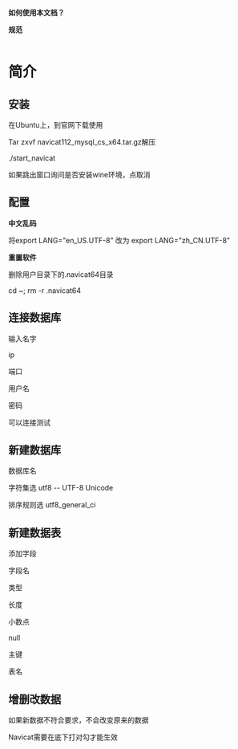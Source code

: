 **如何使用本文档？**



**规范**

```

```





# 简介





## 安装

在Ubuntu上，到官网下载使用

Tar zxvf navicat112_mysql_cs_x64.tar.gz解压

./start_navicat

如果跳出窗口询问是否安装wine环境，点取消

## 配置

**中文乱码**

将export LANG="en_US.UTF-8" 改为 export LANG="zh_CN.UTF-8"

**重置软件**

删除用户目录下的.navicat64目录

cd ~; rm -r .navicat64







## 连接数据库

输入名字 

ip

端口

用户名

密码

可以连接测试

## 新建数据库

数据库名

字符集选 utf8 -- UTF-8 Unicode

排序规则选 utf8_general_ci



## 新建数据表

添加字段

字段名

类型

长度

小数点

null

主键

表名

## 增删改数据

如果新数据不符合要求，不会改变原来的数据

Navicat需要在底下打对勾才能生效







